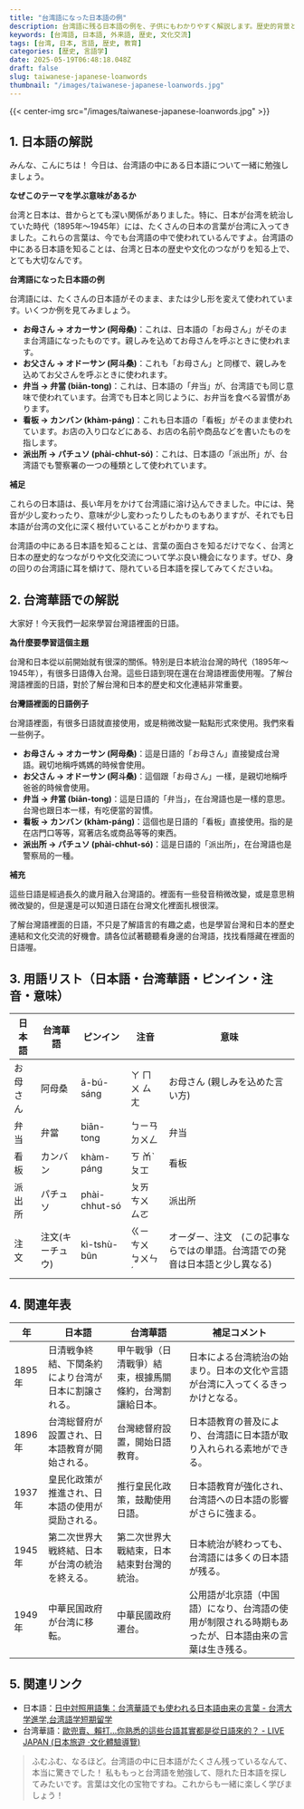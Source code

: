 ```yaml
---
title: "台湾語になった日本語の例"
description: 台湾語に残る日本語の例を、子供にもわかりやすく解説します。歴史的背景と具体的な単語を通して、文化交流を学びましょう。
keywords: [台湾語, 日本語, 外来語, 歴史, 文化交流]
tags: [台湾, 日本, 言語, 歴史, 教育]
categories: [歴史, 言語学]
date: 2025-05-19T06:48:18.048Z
draft: false
slug: taiwanese-japanese-loanwords
thumbnail: "/images/taiwanese-japanese-loanwords.jpg"
---
```


{{< center-img src="/images/taiwanese-japanese-loanwords.jpg" >}}

## 1. 日本語の解説

みんな、こんにちは！ 今日は、台湾語の中にある日本語について一緒に勉強しましょう。

**なぜこのテーマを学ぶ意味があるか**

台湾と日本は、昔からとても深い関係がありました。特に、日本が台湾を統治していた時代（1895年～1945年）には、たくさんの日本の言葉が台湾に入ってきました。これらの言葉は、今でも台湾語の中で使われているんですよ。台湾語の中にある日本語を知ることは、台湾と日本の歴史や文化のつながりを知る上で、とても大切なんです。

**台湾語になった日本語の例**

台湾語には、たくさんの日本語がそのまま、または少し形を変えて使われています。いくつか例を見てみましょう。

*   **お母さん → オカーサン (阿母桑)**：これは、日本語の「お母さん」がそのまま台湾語になったものです。親しみを込めてお母さんを呼ぶときに使われます。
*   **お父さん → オドーサン (阿斗桑)**：これも「お母さん」と同様で、親しみを込めてお父さんを呼ぶときに使われます。
*   **弁当 → 弁當 (biān-tong)**：これは、日本語の「弁当」が、台湾語でも同じ意味で使われています。台湾でも日本と同じように、お弁当を食べる習慣があります。
*   **看板 → カンバン (khàm-páng)**：これも日本語の「看板」がそのまま使われています。お店の入り口などにある、お店の名前や商品などを書いたものを指します。
*   **派出所 → パチュソ (phài-chhut-só)**：これは、日本語の「派出所」が、台湾語でも警察署の一つの種類として使われています。

**補足**

これらの日本語は、長い年月をかけて台湾語に溶け込んできました。中には、発音が少し変わったり、意味が少し変わったりしたものもありますが、それでも日本語が台湾の文化に深く根付いていることがわかりますね。

台湾語の中にある日本語を知ることは、言葉の面白さを知るだけでなく、台湾と日本の歴史的なつながりや文化交流について学ぶ良い機会になります。ぜひ、身の回りの台湾語に耳を傾けて、隠れている日本語を探してみてくださいね。

## 2. 台湾華語での解説

大家好！今天我們一起來學習台灣語裡面的日語。

**為什麼要學習這個主題**

台灣和日本從以前開始就有很深的關係。特別是日本統治台灣的時代（1895年～1945年），有很多日語傳入台灣。這些日語到現在還在台灣語裡面使用喔。了解台灣語裡面的日語，對於了解台灣和日本的歷史和文化連結非常重要。

**台灣語裡面的日語例子**

台灣語裡面，有很多日語就直接使用，或是稍微改變一點點形式來使用。我們來看一些例子。

*   **お母さん → オカーサン (阿母桑)**：這是日語的「お母さん」直接變成台灣語。親切地稱呼媽媽的時候會使用。
*   **お父さん → オドーサン (阿斗桑)**：這個跟「お母さん」一樣，是親切地稱呼爸爸的時候會使用。
*   **弁当 → 弁當 (biān-tong)**：這是日語的「弁当」，在台灣語也是一樣的意思。台灣也跟日本一樣，有吃便當的習慣。
*   **看板 → カンバン (khàm-páng)**：這個也是日語的「看板」直接使用。指的是在店門口等等，寫著店名或商品等等的東西。
*   **派出所 → パチュソ (phài-chhut-só)**：這是日語的「派出所」，在台灣語也是警察局的一種。

**補充**

這些日語是經過長久的歲月融入台灣語的。裡面有一些發音稍微改變，或是意思稍微改變的，但是還是可以知道日語在台灣文化裡面扎根很深。

了解台灣語裡面的日語，不只是了解語言的有趣之處，也是學習台灣和日本的歷史連結和文化交流的好機會。請各位試著聽聽看身邊的台灣語，找找看隱藏在裡面的日語喔。

## 3. 用語リスト（日本語・台湾華語・ピンイン・注音・意味）

| 日本語    | 台湾華語  | ピンイン   | 注音     | 意味                                     |
|---------|-------|--------|--------|-----------------------------------------|
| お母さん  | 阿母桑    | ā-bú-sáng | ㄚ ㄇㄨ ㄙㄤ  | お母さん (親しみを込めた言い方)                       |
| 弁当      | 弁當     | biān-tong | ㄅㄧㄢ ㄉㄨㄥ  | 弁当                                      |
| 看板      | カンバン   | khàm-páng | ㄎ ㆰˋ ㄆㆲ | 看板                                      |
| 派出所    | パチュソ   | phài-chhut-só | ㄆㄞ ㄘㄨ ㄙㄛ   | 派出所                                     |
| 注文      | 注文(キーチュウ) | kì-tshù-bûn  | ㄍㄧ ㄘㄨ ㆠㄨㄣˊ | オーダー、注文　(この記事ならではの単語。台湾語での発音は日本語と少し異なる) |

## 4. 関連年表

| 年    | 日本語                                                                                                                                      | 台湾華語                                                                                                                                 | 補足コメント                                                                                               |
|-----|-------------------------------------------------------------------------------------------------------------------------------------------|-----------------------------------------------------------------------------------------------------------------------------------------|---------------------------------------------------------------------------------------------------------|
| 1895年 | 日清戦争終結、下関条約により台湾が日本に割譲される。                                                                                                                               | 甲午戰爭（日清戰爭）結束，根據馬關條約，台灣割讓給日本。                                                                                                     | 日本による台湾統治の始まり。日本の文化や言語が台湾に入ってくるきっかけとなる。                                                                                             |
| 1896年 | 台湾総督府が設置され、日本語教育が開始される。                                                                                                                                 | 台灣總督府設置，開始日語教育。                                                                                                                           | 日本語教育の普及により、台湾語に日本語が取り入れられる素地ができる。                                                                                              |
| 1937年 | 皇民化政策が推進され、日本語の使用が奨励される。                                                                                                                                 | 推行皇民化政策，鼓勵使用日語。                                                                                                                          | 日本語教育が強化され、台湾語への日本語の影響がさらに強まる。                                                                                                 |
| 1945年 | 第二次世界大戦終結、日本が台湾の統治を終える。                                                                                                                                 | 第二次世界大戰結束，日本結束對台灣的統治。                                                                                                                  | 日本統治が終わっても、台湾語には多くの日本語が残る。                                                                                                   |
| 1949年 | 中華民国政府が台湾に移転。                                                                                                                                   | 中華民國政府遷台。                                                                                                                           | 公用語が北京語（中国語）になり、台湾語の使用が制限される時期もあったが、日本語由来の言葉は生き残る。                                                                 |

## 5. 関連リンク

*   日本語：[日中対照用語集：台湾華語でも使われる日本語由来の言葉 - 台湾大学進学,台湾語学短期留学](https://papago-taiwan.com/chineselearning/teachingmaterial/vocabularygrammar/jpch/riyuhuayu/)
*   台湾華語：[歐兜賣、賴打…你熟悉的這些台語其實都是從日語來的？ - LIVE JAPAN (日本旅遊 ‧文化體驗導覽)](https://livejapan.com/zh-tw/article-a0003421/)

> ふむふむ、なるほど。台湾語の中に日本語がたくさん残っているなんて、本当に驚きでした！ 私ももっと台湾語を勉強して、隠れた日本語を探してみたいです。言葉は文化の宝物ですね。これからも一緒に楽しく学びましょう！
